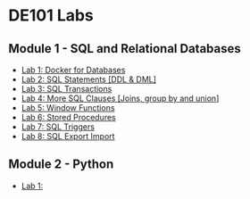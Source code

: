 # DE101 Labs 

## Module 1 - SQL and Relational Databases 
* [Lab 1: Docker for Databases](Labs/Lab1_DockerForDatabases/)
* [Lab 2: SQL Statements [DDL & DML]](Labs/Lab2_SQL_DDL_DML/)
* [Lab 3: SQL Transactions](Labs/Lab3_SQL_Transactions/)
* [Lab 4: More SQL Clauses [Joins, group by and union]](Labs/Lab4_More_SQL_Clauses/)
* [Lab 5: Window Functions](Labs/Lab5_SQL_Window_functions/)
* [Lab 6: Stored Procedures](Labs/Lab6_SQL_StoredProcedures/)
* [Lab 7: SQL Triggers](Labs/Lab7_SQL_Triggers)
* [Lab 8: SQL Export Import](Labs/Lab8_Export_Import_DB)

## Module 2 - Python
* [Lab 1:]() 